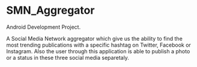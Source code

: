 # SMN_Aggregator
Android Development Project.

A Social Media Network aggregator which give us the ability to find the most trending publications with a specific hashtag on Twitter, Facebook or Instagram.
Also the user through this application is able to publish a photo or a status in these three social media separetaly.
